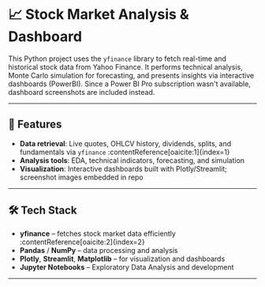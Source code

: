 # 📈 Stock Market Analysis & Dashboard

This Python project uses the `yfinance` library to fetch real-time and historical stock data from Yahoo Finance. It performs technical analysis, Monte Carlo simulation for forecasting, and presents insights via interactive dashboards (PowerBI). Since a Power BI Pro subscription wasn't available, dashboard screenshots are included instead.

---

## 🚀 Features
- **Data retrieval**: Live quotes, OHLCV history, dividends, splits, and fundamentals via `yfinance` :contentReference[oaicite:1]{index=1}  
- **Analysis tools**: EDA, technical indicators, forecasting, and simulation  
- **Visualization**: Interactive dashboards built with Plotly/Streamlit; screenshot images embedded in repo

---

## 🛠️ Tech Stack
- **yfinance** – fetches stock market data efficiently :contentReference[oaicite:2]{index=2}  
- **Pandas** / **NumPy** – data processing and analysis  
- **Plotly**, **Streamlit**, **Matplotlib** – for visualization and dashboards  
- **Jupyter Notebooks** – Exploratory Data Analysis and development

---



